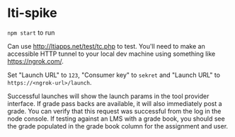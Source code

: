 # lti-spike
`npm start` to run

Can use http://ltiapps.net/test/tc.php to test. You'll need to make an accessible HTTP tunnel to your local dev machine using something like https://ngrok.com/.

Set "Launch URL" to `123`, "Consumer key" to `sekret` and "Launch URL" to `https://<ngrok-url>/launch`.

Successful launches will show the launch params in the tool provider interface. If grade pass backs are available, it will also immediately post a grade. You can verify that this request was successful from the log in the node console. If testing against an LMS with a grade book, you should see the grade populated in the grade book column for the assignment and user.
